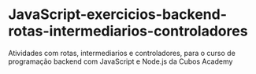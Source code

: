 # JavaScript-exercicios-backend-rotas-intermediarios-controladores
Atividades com rotas, intermediarios e controladores, para o curso de programação backend com JavaScript e Node.js da Cubos Academy
